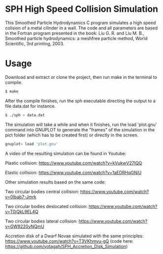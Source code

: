 # SPH High Speed Collision Simulation

This Smoothed Particle Hydrodynamics C program simulates a high speed colision of a metal cilinder in a wall. The code and all parameters are based in the Fortran program presented in the book: Liu G. R. and Liu M. B., Smoothed particle hydrodynamics: a meshfree particle method, World Scientific, 3rd printing, 2003.

# Usage

Download and extract or clone the project, then run make in the terminal to compile.

```sh
$ make
```

After the compile finishes, run the sph executable directing the output to a file data.dat for instance.

```sh
$ ./sph > data.dat
```

The simulation will take a while and when it finishes, run the load 'plot.gnu' command into GNUPLOT to generate the "frames" of the simulation in the pict folder (which has to be created first) or directly in the screen.

```sh
gnuplot> load 'plot.gnu'
```

A video of the resulting simulation can be found in Youtube:

Plastic collision: https://www.youtube.com/watch?v=kVukwV27IQQ

Elastic collision: https://www.youtube.com/watch?v=1aEDRHqGNiU


Other simulation results based on the same code:

Two circular bodies central collision: https://www.youtube.com/watch?v=0Ibab7-Jmrk

Two circular bodies deslocated collision: https://www.youtube.com/watch?v=T0jQkL9EL4Q

Two circular bodies lateral collision: https://www.youtube.com/watch?v=GW9220yNQmU


Accretion disk of a Dwarf Novae simulated with the same principles: https://www.youtube.com/watch?v=T3VKhmvu-gQ (code here: https://github.com/yotagah/SPH_Accretion_Disk_Simulation)

